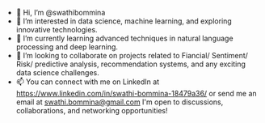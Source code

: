 - 👋 Hi, I’m @swathibommina
- 👀 I’m interested in data science, machine learning, and exploring innovative technologies.
- 🌱 I’m currently learning advanced techniques in natural language processing and deep learning.
- 💞️ I’m looking to collaborate on projects related to Fiancial/ Sentiment/ Risk/ predictive analysis, recommendation systems, and any exciting data science challenges.
- 📫 You can connect with me on LinkedIn at https://www.linkedin.com/in/swathi-bommina-18479a36/ or send me an email at swathi.bommina@gmail.com I'm open to discussions, collaborations, and networking opportunities!

<!---
swathibommina/swathibommina is a ✨ special ✨ repository because its `README.md` (this file) appears on your GitHub profile.
You can click the Preview link to take a look at your changes.
--->
